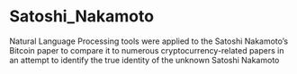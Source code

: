 # Satoshi_Nakamoto
Natural Language Processing tools were applied to the Satoshi Nakamoto’s Bitcoin paper to compare it to numerous cryptocurrency-related papers in an attempt to identify the true identity of the unknown Satoshi Nakamoto
